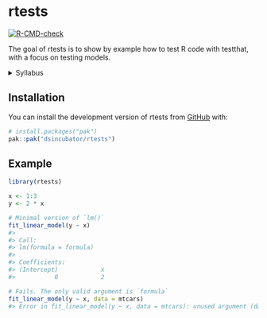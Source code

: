 
<!-- README.md is generated from README.Rmd. Please edit that file -->

# rtests

<!-- badges: start -->

[![R-CMD-check](https://github.com/dsincubator/rtests/actions/workflows/R-CMD-check.yaml/badge.svg)](https://github.com/dsincubator/rtests/actions/workflows/R-CMD-check.yaml)
<!-- badges: end -->

The goal of rtests is to show by example how to test R code with
testthat, with a focus on testing models.

<details>
<summary>
Syllabus
</summary>

# Series Title

The goal of this series is …

At the end of this series, you will know how to do things like:

- …
- …

## Who is the audience?

…

## Why is it important?

…

## Program (tentative)

### Meeting 1: Introduction

This meeting will help you understand the most important aspects of this
topic, and you can decide whether to attend the following meetings to
dive deeper into the subject.

Objectives:

- …
- …

### Meeting 2: …

This meeting will help you …

Objectives:

- …
- …

## Resources

- [About the ixpanteria project](https://github.com/ixpanteria).
- [YouTube playlist with videos in the entire project](FIXME).
- [YouTube playlist with videos in this specific series](FIXME).
- [Main resource used to develop this series](FIXME).
- …

------------------------------------------------------------------------

</details>

## Installation

You can install the development version of rtests from
[GitHub](https://github.com/) with:

``` r
# install.packages("pak")
pak::pak("dsincubator/rtests")
```

## Example

``` r
library(rtests)

x <- 1:3
y <- 2 * x

# Minimal version of `lm()`
fit_linear_model(y ~ x)
#> 
#> Call:
#> lm(formula = formula)
#> 
#> Coefficients:
#> (Intercept)            x  
#>           0            2

# Fails. The only valid argument is `formula`
fit_linear_model(y ~ x, data = mtcars)
#> Error in fit_linear_model(y ~ x, data = mtcars): unused argument (data = mtcars)
```
